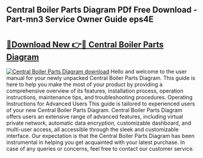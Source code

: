 ## Central Boiler Parts Diagram PDf Free Download - Part-mn3 Service Owner Guide eps4E

# <h2><a href="http://dflsamg.blite.top/?on=Central+Boiler+Parts+Diagram">🔗Download New 👉🔴 Central Boiler Parts Diagram</a></h2>

[![Central Boiler Parts Diagram download](https://i.imgur.com/lujVjoI.png)](http://dflsamg.blite.top/?on=Central+Boiler+Parts+Diagram)
Hello and welcome to the user manual for your newly unpacked Central Boiler Parts Diagram. This guide is here to help you make the most of your product by providing a comprehensive overview of its features, installation process, operation instructions, maintenance tips, and troubleshooting procedures. Operating Instructions for Advanced Users This guide is tailored to experienced users of your new Central Boiler Parts Diagram. Central Boiler Parts Diagram offers users an extensive range of advanced features, including virtual private network, automatic data encryption, customizable dashboard, and multi-user access, all accessible through the sleek and customizable interface. Our expectation is that the Central Boiler Parts Diagram has been instrumental in helping you get acquainted with your latest purchase. In case of any queries or concerns, feel free to contact our customer service.

